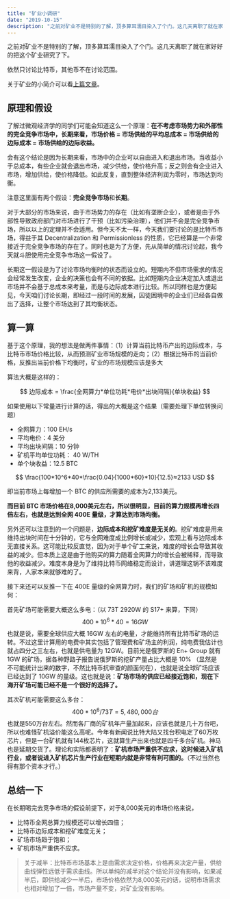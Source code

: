 ```yaml
---
title: "矿业小调研"
date: "2019-10-15"
description: "之前对矿业不是特别的了解，顶多算耳濡目染入了个门。这几天离职了就在家好好的把这个矿业研究了下。"
---
```


之前对矿业不是特别的了解，顶多算耳濡目染入了个门。这几天离职了就在家好好的把这个矿业研究了下。

依然只讨论比特币，其他币不在讨论范围。

关于矿业的小简介可以看[上篇文章](https://www.haichaozhu.com/mining-industry-introduction/)。

## 原理和假设

了解过微观经济学的同学们可能会知道这么一个原理：**在不考虑市场势力和外部性的完全竞争市场中，长期来看，市场价格 = 市场供给的平均总成本 = 市场供给的边际成本 = 市场供给的边际收益。**

会有这个结论是因为长期来看，市场中的企业可以自由进入和退出市场。当收益小于总成本，有些企业就会退出市场，减少供给，使价格升高；反之则会有企业进入市场，增加供给，使价格降低。如此反复，直到整体经济利润为零时，市场达到均衡。

注意这里面有两个假设：**完全竞争市场**和**长期**。

对于大部分的市场来说，由于市场势力的存在（比如有垄断企业），或者是由于外部性导致政府部门对市场进行了干预（比如污染治理），他们并不会是完全竞争市场，所以以上的定理并不会适用。但今天不太一样，今天我们要讨论的是比特币市场，得益于其 Decentralization 和 Permissionless 的性质，它已经算是一个非常接近于完全竞争市场的存在了。同时也是为了方便，先从简单的情况讨论起，我今天就斗胆使用完全竞争市场这一假设了。

长期这一假设是为了讨论市场均衡时的状态而设立的。短期内不但市场需求的情况会经常发生改变，企业的决策也会有不同的依据。比如短期内企业决定加入或退出市场并不会基于总成本来考量，而是与边际成本进行比较。所以同样也是方便起见，今天咱们讨论长期，即经过一段时间的发展，囚徒困境中的企业们已经各自做出了选择，让整个市场达到了其均衡状态。

## 算一算

基于这个原理，我的想法是做两件事情：（1）计算当前比特币产出的边际成本，与比特币市场价格比较，从而预测矿业市场规模的走向；（2）根据比特币的当前价格，反推出当前价格下均衡时，矿业的市场规模应该是多大

算法大概是这样的：



$$
边际成本 = \frac{全网算力*单位功耗*电价*出块间隔}{单块收益}
$$

如果使用以下常量进行计算的话，得出的大概是这个结果（需要处理下单位转换问题）

* 全网算力：100 EH/s
* 平均电价：4 美分
* 平均出块间隔：10 分钟
* 矿机平均单位功耗： 40 W/TH
* 单个块收益：12.5 BTC



$$
\frac{100*10^6*40*\frac{0.04}{1000*60}*10}{12.5}≈2133 USD
$$



即当前市场上每增加一个 BTC 的供应所需要的成本为2,133美元。

**而目前 BTC 市场价格在8,000美元左右，所以很明显，目前的算力规模再增长四倍左右，也就是达到全网 400E 量级，才算达到市场均衡。**

另外还可以注意到的一个问题是，**边际成本和挖矿难度是无关的**。挖矿难度是用来维持出块时间在十分钟的，它与全网难度成比例增长或减少，宏观上看与边际成本无直接关系。这可能比较反直觉，因为对于单个矿工来说，难度的增长会导致其收益的减少。但本质上这是由于他购买的算力随着全网算力的增长会被稀释，而导致他的收益减少。难度本身是为了维持比特币网络稳定而设计，讲道理这锅不该难度来背，人家本来就够难的了。

接下来还可以反推一下在 400E 量级的全网算力时，我们的矿场和矿机的规模如何：

首先矿场可能需要大概这么多电：（以 73T 2920W 的 S17+ 来算，下同）
$$
400*10^6*40=16GW
$$
也就是说，需要全球供应大概 16GW 左右的电量，才能维持所有比特币矿场的运转。不过这里计算用的电费中其实包括了管理费和矿场主的利润，纯电费我估计也就占四分之三左右，也就是供电量为 12GW。目前光是俄罗斯的 En+ Group 就有 1GW 的矿场，据各种野路子报告说俄罗斯的挖矿产量占比大概是 10% （显然是不可能统计出来的数字，不然比特币抗审查的颜面何在），也就是说全球矿场应该已经达到了 10GW 的量级。这也就是说：**矿场市场的供应已经接近饱和，现在下海开矿场可能已经不是一个很好的选择了。**

其次矿机可能需要这么多台：
$$
400*10^6/73T=5,480,000台
$$
也就是550万台左右。然而各厂商的矿机年产量加起来，应该也就是几十万台吧，所以也难怪矿机溢价能这么高呢。今年有新闻说比特大陆又找台积电定了60万枚芯片，但是一台矿机就有144枚芯片，这就算生产出来也就是四千多台矿机。神马也是延期交货了。理论和实际都表明了：**矿机市场严重供不应求，这时候进入矿机行业，或者说进入矿机芯片生产行业在短期内就是非常有利可图的。**（不过当然也得有那个资本才行。）

## 总结一下

在长期喝完去竞争市场的假设前提下，对于8,000美元的市场价格来说，

* 比特币全网总算力规模还可以增长四倍；
* 比特币边际成本和挖矿难度无关；
* 矿场市场趋于饱和；
* 矿机市场严重供不应求。

> 关于减半：比特币市场基本上是由需求决定价格，价格再来决定产量，供给曲线弹性远低于需求曲线。所以单纯的减半对这个结论并没有影响，如果减半后，即供给减少一半后，市场价格依然为8,000美元的话，说明市场需求也相对增加了一倍，市场产量不变，对矿业没有影响。